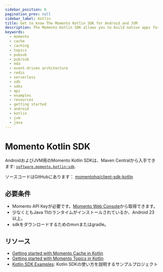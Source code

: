 ```yaml
---
sidebar_position: 6
pagination_prev: null
sidebar_label: Kotlin
title: Get to know The Momento Kotlin SDK for Android and JVM
description: The Momento Kotlin SDK allows you to build native apps for Android devices, and take advantage of caching and pub-sub features without the need for server-side infrastructure. You can also target the JVM to build server-side applications. Find resources and examples here!
keywords:
  - momento
  - cache
  - caching
  - topics
  - pubsub
  - pub/sub
  - eda
  - event-driven architecture
  - redis
  - serverless
  - sdk
  - sdks
  - api
  - examples
  - resources
  - getting started
  - android
  - kotlin
  - jvm
  - java
---
```


# Momento Kotlin SDK

AndroidおよびJVM用のMomento Kotlin SDKは、Maven Centralから入手できます: [`software.momento.kotlin:sdk`](https://central.sonatype.com/artifact/software.momento.kotlin/sdk).


ソースコードはGitHubにあります： [momentohq/client-sdk-kotlin](https://github.com/momentohq/client-sdk-kotlin)

## 必要条件

- Momento API Keyが必要です。[Momento Web Console](https://console.gomomento.com/)から取得できます。
- 少なくともJava 11のランタイムがインストールされているか、Android 23以上。
- sdkをダウンロードするためのmvnまたはgradle。

## リソース

- [Getting started with Momento Cache in Kotlin](./cache.mdx)
- [Getting started with Momento Topics in Kotlin](./topics.mdx)
- [Kotlin SDK Examples](https://github.com/momentohq/client-sdk-kotlin/blob/main/examples/README.md): Kotlin SDKの使い方を説明するサンプルプロジェクト
